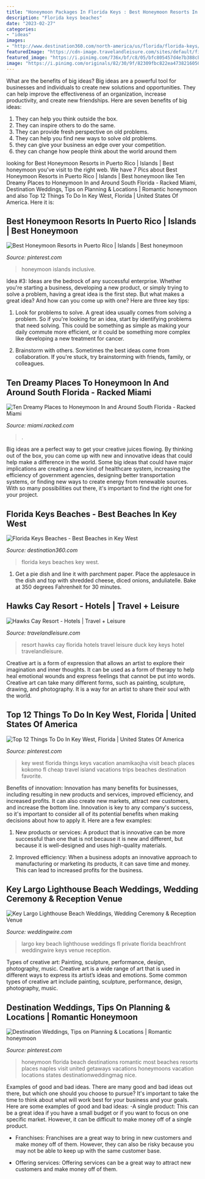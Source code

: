 ```yaml
---
title: "Honeymoon Packages In Florida Keys : Best Honeymoon Resorts In Puerto Rico"
description: "Florida keys beaches"
date: "2023-02-27"
categories:
- "ideas"
images:
- "http://www.destination360.com/north-america/us/florida/florida-keys/images/s/florida-keys-beaches.jpg"
featuredImage: "https://cdn-image.travelandleisure.com/sites/default/files/styles/1600x1000/public/1473971530/hawks-cay-resort-florida-keys-fk0916.jpg?itok=PpXmCGvA"
featured_image: "https://i.pinimg.com/736x/bf/c8/05/bfc805457d4e7b388cb9cf94aef3762e--florida-beaches-naples-florida.jpg"
image: "https://i.pinimg.com/originals/82/30/9f/82309fbc822ea4738216050e29b6c17c.png"
---
```



What are the benefits of big ideas?
Big ideas are a powerful tool for businesses and individuals to create new solutions and opportunities. They can help improve the effectiveness of an organization, increase productivity, and create new friendships. Here are seven benefits of big ideas:
1. They can help you think outside the box.
2. They can inspire others to do the same.
3. They can provide fresh perspective on old problems.
4. They can help you find new ways to solve old problems.
5. they can give your business an edge over your competition.
6. they can change how people think about the world around them     
	

		
looking for Best Honeymoon Resorts in Puerto Rico | Islands | Best honeymoon you've visit to the right web. We have 7 Pics about Best Honeymoon Resorts in Puerto Rico | Islands | Best honeymoon like Ten Dreamy Places to Honeymoon In and Around South Florida - Racked Miami, Destination Weddings, Tips on Planning &amp; Locations | Romantic honeymoon and also Top 12 Things To Do In Key West, Florida | United States Of America. Here it is:
		
    
## Best Honeymoon Resorts In Puerto Rico | Islands | Best Honeymoon

<img loading=lazy src="https://i.pinimg.com/originals/82/30/9f/82309fbc822ea4738216050e29b6c17c.png" onerror="this.onerror=null;this.src='https://tse1.mm.bing.net/th?id=OIP.37wDVkC7YfYRxfOeSPNeZQHaFj&amp;pid=15.1';" alt="Best Honeymoon Resorts in Puerto Rico | Islands | Best honeymoon">

_Source: pinterest.com_

>honeymoon islands inclusive. 

	

Idea #3:
Ideas are the bedrock of any successful enterprise. Whether you're starting a business, developing a new product, or simply trying to solve a problem, having a great idea is the first step.
But what makes a great idea? And how can you come up with one? Here are three key tips:

1. Look for problems to solve. A great idea usually comes from solving a problem. So if you're looking for an idea, start by identifying problems that need solving. This could be something as simple as making your daily commute more efficient, or it could be something more complex like developing a new treatment for cancer.

2. Brainstorm with others. Sometimes the best ideas come from collaboration. If you're stuck, try brainstorming with friends, family, or colleagues.

    
## Ten Dreamy Places To Honeymoon In And Around South Florida - Racked Miami

<img loading=lazy src="https://cdn.vox-cdn.com/thumbor/ahUW9YiczkNAmKUmrRKvmLwOydI=/0x231:2100x1412/1600x900/cdn.vox-cdn.com/uploads/chorus_image/image/46481916/key-west-honeymoon-sunset-key.0.0.jpg" onerror="this.onerror=null;this.src='https://tse4.mm.bing.net/th?id=OIP.FR7SjVR4DmZnoky40vVXbgHaEK&amp;pid=15.1';" alt="Ten Dreamy Places to Honeymoon In and Around South Florida - Racked Miami">

_Source: miami.racked.com_

>. 

	

Big ideas are a perfect way to get your creative juices flowing. By thinking out of the box, you can come up with new and innovative ideas that could help make a difference in the world. Some big ideas that could have major implications are creating a new kind of healthcare system, increasing the efficiency of government agencies, designing better transportation systems, or finding new ways to create energy from renewable sources. With so many possibilities out there, it's important to find the right one for your project.

    
## Florida Keys Beaches - Best Beaches In Key West

<img loading=lazy src="http://www.destination360.com/north-america/us/florida/florida-keys/images/s/florida-keys-beaches.jpg" onerror="this.onerror=null;this.src='https://tse3.mm.bing.net/th?id=OIP.KvF8AbDi6923fnd9Y3gHQgHaFU&amp;pid=15.1';" alt="Florida Keys Beaches - Best Beaches in Key West">

_Source: destination360.com_

>florida keys beaches key west. 

	

1. Get a pie dish and line it with parchment paper. Place the applesauce in the dish and top with shredded cheese, diced onions, anduliatelle. Bake at 350 degrees Fahrenheit for 30 minutes.

    
## Hawks Cay Resort - Hotels | Travel + Leisure

<img loading=lazy src="https://cdn-image.travelandleisure.com/sites/default/files/styles/1600x1000/public/1473971530/hawks-cay-resort-florida-keys-fk0916.jpg?itok=PpXmCGvA" onerror="this.onerror=null;this.src='https://tse4.mm.bing.net/th?id=OIP.akhz39_eJOUgBaGQf8ReDAHaEo&amp;pid=15.1';" alt="Hawks Cay Resort - Hotels | Travel + Leisure">

_Source: travelandleisure.com_

>resort hawks cay florida hotels travel leisure duck key keys hotel travelandleisure. 

	

Creative art is a form of expression that allows an artist to explore their imagination and inner thoughts. It can be used as a form of therapy to help heal emotional wounds and express feelings that cannot be put into words. Creative art can take many different forms, such as painting, sculpture, drawing, and photography. It is a way for an artist to share their soul with the world.

    
## Top 12 Things To Do In Key West, Florida | United States Of America

<img loading=lazy src="https://s-media-cache-ak0.pinimg.com/originals/a9/48/4e/a9484edc63002a100611411b8877be9b.jpg" onerror="this.onerror=null;this.src='https://tse3.mm.bing.net/th?id=OIP.OvwU2Mvc0_ZNeHLZT1bVtAHaJ4&amp;pid=15.1';" alt="Top 12 Things To Do In Key West, Florida | United States Of America">

_Source: pinterest.com_

>key west florida things keys vacation anamikaojha visit beach places kokomo fl cheap travel island vacations trips beaches destination favorite. 

	

Benefits of innovation:
Innovation has many benefits for businesses, including resulting in new products and services, improved efficiency, and increased profits. It can also create new markets, attract new customers, and increase the bottom line. Innovation is key to any company's success, so it's important to consider all of its potential benefits when making decisions about how to apply it. Here are a few examples:
1. New products or services: A product that is innovative can be more successful than one that is not because it is new and different, but because it is well-designed and uses high-quality materials.

2. Improved efficiency: When a business adopts an innovative approach to manufacturing or marketing its products, it can save time and money. This can lead to increased profits for the business.


    
## Key Largo Lighthouse Beach Weddings, Wedding Ceremony &amp; Reception Venue

<img loading=lazy src="http://wwcdn.weddingwire.com/vendor/520001_525000/522139/thumbnails/1200x1200_1452343555-21f9132525d9681f-1395264133853-p1010174-larg.jpg" onerror="this.onerror=null;this.src='https://tse2.mm.bing.net/th?id=OIP.NtKenDsVojTTY5N0NnCUAwHaFj&amp;pid=15.1';" alt="Key Largo Lighthouse Beach Weddings, Wedding Ceremony &amp; Reception Venue">

_Source: weddingwire.com_

>largo key beach lighthouse weddings fl private florida beachfront weddingwire keys venue reception. 

	

Types of creative art: Painting, sculpture, performance, design, photography, music.
Creative art is a wide range of art that is used in different ways to express its artist’s ideas and emotions. Some common types of creative art include painting, sculpture, performance, design, photography, music.

    
## Destination Weddings, Tips On Planning &amp; Locations | Romantic Honeymoon

<img loading=lazy src="https://i.pinimg.com/736x/bf/c8/05/bfc805457d4e7b388cb9cf94aef3762e--florida-beaches-naples-florida.jpg" onerror="this.onerror=null;this.src='https://tse4.mm.bing.net/th?id=OIP.boWQqX3Mg-FO4ofw9-93ywHaLI&amp;pid=15.1';" alt="Destination Weddings, Tips on Planning &amp; Locations | Romantic honeymoon">

_Source: pinterest.com_

>honeymoon florida beach destinations romantic most beaches resorts places naples visit united getaways vacations honeymoons vacation locations states destinationweddingmag nice. 

	

Examples of good and bad ideas.
There are many good and bad ideas out there, but which one should you choose to pursue? It's important to take the time to think about what will work best for your business and your goals. Here are some examples of good and bad ideas: 
-A single product: This can be a great idea if you have a small budget or if you want to focus on one specific market. However, it can be difficult to make money off of a single product.

- Franchises: Franchises are a great way to bring in new customers and make money off of them. However, they can also be risky because you may not be able to keep up with the same customer base.

- Offering services: Offering services can be a great way to attract new customers and make money off of them.

